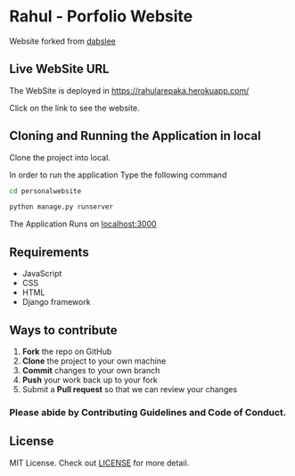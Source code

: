 # Rahul - Porfolio Website
Website forked from <a href="https://github.com/dabslee/BrandonsSandbox">dabslee</a>

## Live WebSite URL
The WebSite is deployed in https://rahularepaka.herokuapp.com/

Click on the link to see the website.

## Cloning and Running the Application in local

Clone the project into local.

In order to run the application Type the following command

```bash
cd personalwebsite
```

```bash
python manage.py runserver
```

The Application Runs on [localhost:3000](https://localhost:3000)


## Requirements

- JavaScript
- CSS
- HTML
- Django framework

## Ways to contribute
 1. **Fork** the repo on GitHub
 2. **Clone** the project to your own machine
 3. **Commit** changes to your own branch
 4. **Push** your work back up to your fork
 5. Submit a **Pull request** so that we can review your changes
 
 ### Please abide by  **Contributing Guidelines** and **Code of Conduct**.
 
 ## License

MIT License.
Check out [LICENSE](./LICENSE) for more detail.


